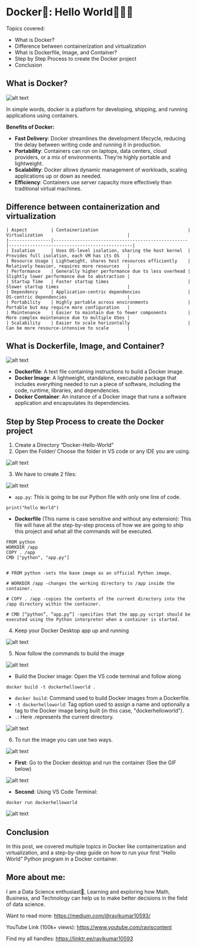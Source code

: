 # Docker🐋: Hello World👋🧑‍💻

Topics covered:

- What is Docker?
- Difference between containerization and virtualization
- What is Dockerfile, Image, and Container?
- Step by Step Process to create the Docker project
- Conclusion

## What is Docker?

![alt text](asset/image.png)

In simple words, docker is a platform for developing, shipping, and running applications using containers.

**Benefits of Docker:**

- **Fast Delivery**: Docker streamlines the development lifecycle, reducing the delay between writing code and running it in production.
- **Portability**: Containers can run on laptops, data centers, cloud providers, or a mix of environments. They’re highly portable and lightweight.
- **Scalability**: Docker allows dynamic management of workloads, scaling applications up or down as needed.
- **Efficiency**: Containers use server capacity more effectively than traditional virtual machines.

## Difference between containerization and virtualization

```
| Aspect         | Containerization                                  | Virtualization                                |
|----------------|---------------------------------------------------|-----------------------------------------------|
| Isolation      | Uses OS-level isolation, sharing the host kernel  | Provides full isolation, each VM has its OS   |
| Resource Usage | Lightweight, shares host resources efficiently    | Relatively heavier, requires more resources   |
| Performance    | Generally higher performance due to less overhead | Slightly lower performance due to abstraction |
| Startup Time   | Faster startup times                              | Slower startup times                          |
| Dependency     | Application-centric dependencies                  | OS-centric dependencies                       |
| Portability    | Highly portable across environments               | Portable but may require more configuration   |
| Maintenance    | Easier to maintain due to fewer components        | More complex maintenance due to multiple OSes |
| Scalability    | Easier to scale horizontally                      | Can be more resource-intensive to scale       |
```

## What is Dockerfile, Image, and Container?

![alt text](asset/image-1.png)

- **Dockerfile**: A text file containing instructions to build a Docker image.
- **Docker Image**: A lightweight, standalone, executable package that includes everything needed to run a piece of software, including the code, runtime, libraries, and dependencies.
- **Docker Container**: An instance of a Docker image that runs a software application and encapsulates its dependencies.

## Step by Step Process to create the Docker project

1. Create a Directory “Docker-Hello-World”
2. Open the Folder/ Choose the folder in VS code or any IDE you are using.

![alt text](asset/image-2.png)

3. We have to create 2 files:
   
![alt text](asset/image-3.png)

- `app.py`: This is going to be our Python file with only one line of code.
```
print("hello World")
```
- **Dockerfile** (This name is case sensitive and without any extension): This file will have all the step-by-step process of how we are going to ship this project and what all the commands will be executed.

```
FROM python
WORKDIR /app
COPY . /app
CMD ["python", "app.py"]


# FROM python -sets the base image as an official Python image.

# WORKDIR /app -changes the working directory to /app inside the container.

# COPY . /app -copies the contents of the current directory into the /app directory within the container.

# CMD [“python”, “app.py”] -specifies that the app.py script should be executed using the Python interpreter when a container is started.

```
4. Keep your Docker Desktop app up and running

![alt text](asset/image-4.png)

5. Now follow the commands to build the image

![alt text](asset/image-5.png)

- Build the Docker image: Open the VS code terminal and follow along
  
```
docker build -t dockerhelloworld .
```

- `docker build`: Command used to build Docker images from a Dockerfile.
- `-t dockerhelloworld`: Tag option used to assign a name and optionally a tag to the Docker image being built (in this case, "dockerhelloworld").
- `.`: Here .represents the current directory.

![alt text](asset/image-6.png)

6. To run the image you can use two ways.

![alt text](asset/image-7.png)

- **First**: Go to the Docker desktop and run the container (See the GIF below)

![alt text](asset/image-8.png)

- **Second**: Using VS Code Terminal:

```
docker run dockerhelloworld
```

![alt text](asset/image-9.png)

## Conclusion

In this post, we covered multiple topics in Docker like containerization and virtualization, and a step-by-step guide on how to run your first “Hello World” Python program in a Docker container.

## More about me:

I am a Data Science enthusiast🌺, Learning and exploring how Math, Business, and Technology can help us to make better decisions in the field of data science.

Want to read more: https://medium.com/@ravikumar10593/

YouTube Link (100k+ views): https://www.youtube.com/raviscontent

Find my all handles: https://linktr.ee/ravikumar10593
